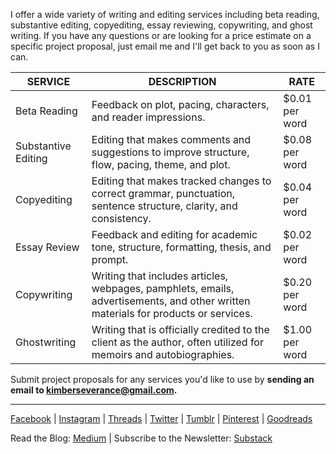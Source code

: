 I offer a wide variety of writing and editing services including beta reading, substantive editing, copyediting, essay reviewing, copywriting, and ghost writing. If you have any questions or are looking for a price estimate on a specific project proposal, just email me and I'll get back to you as soon as I can. 

| **SERVICE**         | **DESCRIPTION**                                                                                                                    | **RATE**       |
| ------------------- | ---------------------------------------------------------------------------------------------------------------------------------- | -------------- |
| Beta Reading        | Feedback on plot, pacing, characters, and reader impressions.                                                                      | $0.01 per word |
| Substantive Editing | Editing that makes comments and suggestions to improve structure, flow, pacing, theme, and plot.                                   | $0.08 per word |
| Copyediting         | Editing that makes tracked changes to correct grammar, punctuation, sentence structure, clarity, and consistency.                  | $0.04 per word |
| Essay Review        | Feedback and editing for academic tone, structure, formatting, thesis, and prompt.                                                 | $0.02 per word |
| Copywriting         | Writing that includes articles, webpages, pamphlets, emails, advertisements, and other written materials for products or services. | $0.20 per word |
| Ghostwriting        | Writing that is officially credited to the client as the author, often utilized for memoirs and autobiographies.                   | $1.00 per word |

Submit project proposals for any services you'd like to use by **sending an email to kimberseverance@gmail.com.**


***
[Facebook](https://www.facebook.com/bykimberseverance) | [Instagram](https://www.instagram.com/bykimberseverance/) | [Threads](https://www.threads.net/@bykimberseverance) | [Twitter](https://twitter.com/SeveranceKimber) | [Tumblr](https://bykimber.tumblr.com/) | [Pinterest](https://www.pinterest.com/bykimberseverance) | [Goodreads](https://www.goodreads.com/kimberseverance)

Read the Blog: [Medium](http://www.medium.com/@kimberseverance) | Subscribe to the Newsletter: [Substack](https://substack.com/@kimberseverance)
